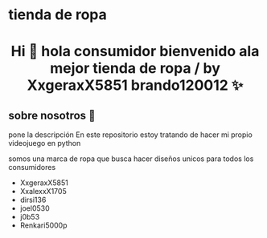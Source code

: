 
# tienda de ropa 

<h1 align="center">Hi 👋  hola consumidor bienvenido ala mejor tienda de ropa  / by XxgeraxX5851
brando120012 ✨ </h1> 

<h2>sobre nosotros 🤖</h2>
<!--Intro start-->


<p align="left">
pone la descripción 
En este repositorio estoy tratando de hacer mi propio videojuego en python


somos una marca de ropa que busca hacer diseños unicos para todos los consumidores  

- XxgeraxX5851
- XxalexxX1705
- dirsi136
- joel0530
- j0b53
- Renkari5000p
